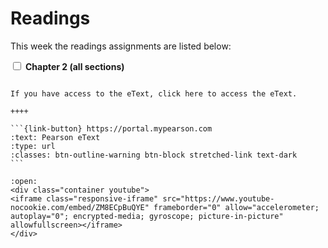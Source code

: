 # Readings

This week the readings assignments are listed below:

<label><input type="checkbox" id="week02_reading1" class="box"> **Chapter 2 (all sections)** </input></label> 

<!--

<label><input type="checkbox" id="week02_reading2" class="box"> **Readings 2.2: ** </input></label> 

<label><input type="checkbox" id="week02_reading3" class="box"> **Readings 2.3: ** </input></label> 

<label><input type="checkbox" id="week02_reading4" class="box"> **Readings 2.4: ** </input></label> 

<label><input type="checkbox" id="week02_reading5" class="box"> **Readings 2.5: ** </input></label> 

-->

````{panels}

If you have access to the eText, click here to access the eText.

++++ 

```{link-button} https://portal.mypearson.com
:text: Pearson eText
:type: url
:classes: btn-outline-warning btn-block stretched-link text-dark
```
````

```{dropdown} <label><input type="checkbox" id="week02_readings" class="box"> **Review** </input></label> 
:open:
<div class="container youtube">
<iframe class="responsive-iframe" src="https://www.youtube-nocookie.com/embed/ZM8ECpBuQYE" frameborder="0" allow="accelerometer; autoplay="0"; encrypted-media; gyroscope; picture-in-picture" allowfullscreen></iframe>
</div>
```